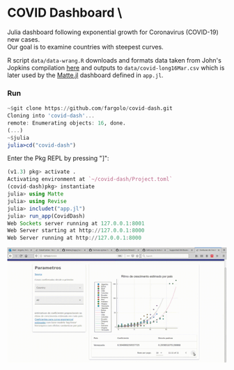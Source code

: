 # COVID Dashboard  \

Julia dashboard following exponential growth for Coronavirus (COVID-19) new cases.  
Our goal is to examine countries with steepest curves.

R script `data/data-wrang.R` downloads and formats data taken from John's Jopkins compilation [here](https://github.com/CSSEGISandData/COVID-19) and outputs to `data/covid-long16Mar.csv` which is later used by the [Matte.jl](https://github.com/angusmoore/Matte.jl/) dashboard defined in `app.jl`.  

### Run

```julia
~$git clone https://github.com/fargolo/covid-dash.git
Cloning into 'covid-dash'...
remote: Enumerating objects: 16, done.
(...)
~$julia
julia>cd("covid-dash")
```
Enter the Pkg REPL by pressing "]":
```julia
(v1.3) pkg> activate .
Activating environment at `~/covid-dash/Project.toml`
(covid-dash)pkg> instantiate 
julia> using Matte
julia> using Revise
julia> includet("app.jl")
julia> run_app(CovidDash)
Web Sockets server running at 127.0.0.1:8001 
Web Server starting at http://127.0.0.1:8000 
Web Server running at http://127.0.0.1:8000 
```
![](images/demoscreen.gif)  


